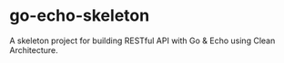 # go-echo-skeleton
A skeleton project for building RESTful API with Go &amp; Echo using Clean Architecture.
